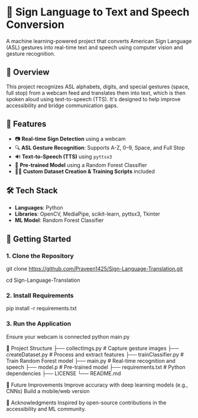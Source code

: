 # 🤟 Sign Language to Text and Speech Conversion

A machine learning-powered project that converts American Sign Language (ASL) gestures into real-time text and speech using computer vision and gesture recognition.

## 📌 Overview
This project recognizes ASL alphabets, digits, and special gestures (space, full stop) from a webcam feed and translates them into text, which is then spoken aloud using text-to-speech (TTS). It's designed to help improve accessibility and bridge communication gaps.

## 🎯 Features

- 📷 **Real-time Sign Detection** using a webcam
- 🔍 **ASL Gesture Recognition**: Supports A-Z, 0–9, Space, and Full Stop
- 🔊 **Text-to-Speech (TTS)** using `pyttsx3`
- 🧠 **Pre-trained Model** using a Random Forest Classifier
- 👨‍💻 **Custom Dataset Creation & Training Scripts** included

## 🛠️ Tech Stack

- **Languages**: Python
- **Libraries**: OpenCV, MediaPipe, scikit-learn, pyttsx3, Tkinter
- **ML Model**: Random Forest Classifier

## 🚀 Getting Started

### 1. Clone the Repository
git clone https://github.com/Praveen1425/Sign-Language-Translation.git

cd Sign-Language-Translation
### 2. Install Requirements
pip install -r requirements.txt
### 3. Run the Application
Ensure your webcam is connected
python main.py


📂 Project Structure
├── collectImgs.py         # Capture gesture images
├── createDataset.py       # Process and extract features
├── trainClassifier.py     # Train Random Forest model
├── main.py                # Real-time recognition and speech
├── model.p                # Pre-trained model
├── requirements.txt       # Python dependencies
├── LICENSE
└── README.md

🔮 Future Improvements
Improve accuracy with deep learning models (e.g., CNNs)
Build a mobile/web version

🙌 Acknowledgments
Inspired by open-source contributions in the accessibility and ML community.

